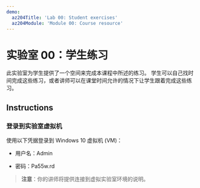 ```yaml
---
demo:
  az204Title: 'Lab 00: Student exercises'
  az204Module: 'Module 00: Course resource'
---
```


# <a name="lab-00-student-exercises"></a>实验室 00：学生练习

此实验室为学生提供了一个空间来完成本课程中所述的练习。 学生可以自己找时间完成这些练习，或者讲师可以在课堂时间允许的情况下让学生跟着完成这些练习。

## <a name="instructions"></a>Instructions

### <a name="sign-in-to-the-lab-virtual-machine"></a>登录到实验室虚拟机

使用以下凭据登录到 Windows 10 虚拟机 (VM)：

* 用户名：Admin

* 密码：Pa55w.rd

> **注意**：你的讲师将提供连接到虚拟实验室环境的说明。
